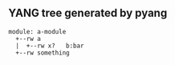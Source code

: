 ## YANG tree generated by pyang
```yang
module: a-module
  +--rw a
  |  +--rw x?   b:bar
  +--rw something
```